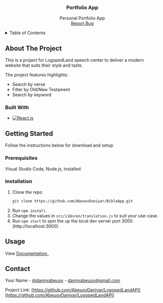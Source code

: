 <a name="readme-top"></a>

<!-- PROJECT LOGO -->
<br />
<div align="center">

  <h3 align="center">Portfolio App</h3>

  <p align="center">
    Personal Portfolio App
    <br />
    <a href="https://github.com/AbeuovDaniyar/LogopedLandAPI/issues">Report Bug</a>
  </p>
</div>



<!-- TABLE OF CONTENTS -->
<details>
  <summary>Table of Contents</summary>
  <ol>
    <li>
      <a href="#about-the-project">About The Project</a>
      <ul>
        <li><a href="#built-with">Built With</a></li>
      </ul>
    </li>
    <li>
      <a href="#getting-started">Getting Started</a>
      <ul>
        <li><a href="#prerequisites">Prerequisites</a></li>
        <li><a href="#installation">Installation</a></li>
      </ul>
    </li>
    <li><a href="#usage">Usage</a></li>
    <li><a href="#contact">Contact</a></li>
  </ol>
</details>



<!-- ABOUT THE PROJECT -->
## About The Project

This is a project for LogopedLand speech center to deliver a modern website that suits their style and taste. 

The project features highlights:
* Search by verse
* Filter by Old/New Testament
* Search by keyword



### Built With

* [![React.js][React.js]][React-url]




<!-- GETTING STARTED -->
## Getting Started

Follow the instructions below for download and setup

### Prerequisites

Visual Studio Code, Node.js, installed

### Installation


1. Clone the repo
   ```sh
   git clone https://github.com/AbeuovDaniyar/BibleApp.git
   ```
2. Run  ``` npm install ```.
3. Change the values in ```src/i18n/en/translation.js``` to suit your use-case.
4. Run ```npm start``` to spin the up the local dev server port 3000.(http://localhost:3000).




<!-- USAGE EXAMPLES -->
## Usage

View [Documentation](https://github.com/AbeuovDaniyar/BibleApp/blob/master/Design%20Report.docx)_






<!-- CONTACT -->
## Contact

Your Name - [@dannyabeuov](https://twitter.com/dannyabeuov) - dannyabeuov@gmail.com

Project Link: [https://github.com/AbeuovDaniyar/LogopedLandAPI](https://github.com/AbeuovDaniyar/LogopedLandAPI)





<!-- MARKDOWN LINKS & IMAGES -->
<!-- https://www.markdownguide.org/basic-syntax/#reference-style-links -->
[contributors-shield]: https://img.shields.io/github/contributors/othneildrew/Best-README-Template.svg?style=for-the-badge
[contributors-url]: https://github.com/othneildrew/Best-README-Template/graphs/contributors
[forks-shield]: https://img.shields.io/github/forks/othneildrew/Best-README-Template.svg?style=for-the-badge
[forks-url]: https://github.com/othneildrew/Best-README-Template/network/members
[stars-shield]: https://img.shields.io/github/stars/othneildrew/Best-README-Template.svg?style=for-the-badge
[stars-url]: https://github.com/othneildrew/Best-README-Template/stargazers
[issues-shield]: https://img.shields.io/github/issues/othneildrew/Best-README-Template.svg?style=for-the-badge
[issues-url]: https://github.com/othneildrew/Best-README-Template/issues
[license-shield]: https://img.shields.io/github/license/othneildrew/Best-README-Template.svg?style=for-the-badge
[license-url]: https://github.com/othneildrew/Best-README-Template/blob/master/LICENSE.txt
[linkedin-shield]: https://img.shields.io/badge/-LinkedIn-black.svg?style=for-the-badge&logo=linkedin&colorB=555
[linkedin-url]: https://linkedin.com/in/othneildrew
[product-screenshot]: images/screenshot.png
[DOTNETCORE]: https://img.shields.io/badge/.NETCore-000000?style=for-the-badge&logo=dotnet&logoColor=white
[.NET-url]: https://dotnet.microsoft.com/en-us/
[React.js]: https://img.shields.io/badge/React-20232A?style=for-the-badge&logo=react&logoColor=61DAFB
[React-url]: https://reactjs.org/
[EFCORE]: https://img.shields.io/badge/EF%20Core-000000?style=for-the-badge&logo=efcore&logoColor=white
[EFCore-url]: https://learn.microsoft.com/en-us/ef/core/
